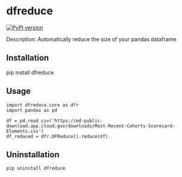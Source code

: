 # dfreduce

[![PyPI version](https://badge.fury.io/py/dfreduce.svg)](https://badge.fury.io/py/dfreduce)

Description: Automatically reduce the size of your pandas dataframe

## Installation
pip install dfreduce

## Usage
```
import dfreduce.core as dfr
import pandas as pd

df = pd.read_csv('https://ed-public-download.app.cloud.gov/downloads/Most-Recent-Cohorts-Scorecard-Elements.csv')
df_reduced = dfr.DFReduce().reduce(df)
```

## Uninstallation

```
pip uninstall dfreduce
```
